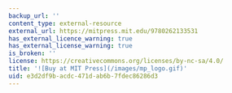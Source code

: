```yaml
---
backup_url: ''
content_type: external-resource
external_url: https://mitpress.mit.edu/9780262133531
has_external_licence_warning: true
has_external_license_warning: true
is_broken: ''
license: https://creativecommons.org/licenses/by-nc-sa/4.0/
title: '![Buy at MIT Press](/images/mp_logo.gif)'
uid: e3d2df9b-acdc-471d-ab6b-7fdec86286d3
---
```

